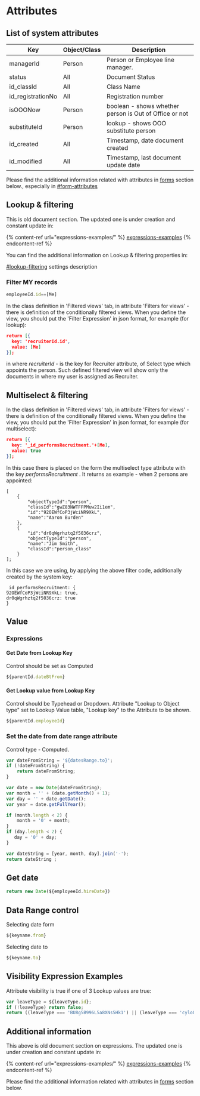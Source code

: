 # Attributes

## List of system attributes

| Key                | Object/Class | Description                                            |
| ------------------ | ------------ | ------------------------------------------------------ |
| managerId          | Person       | Person or Employee line manager.                       |
| status             | All          | Document Status                                        |
| id\_classId        | All          | Class Name                                             |
| id\_registrationNo | All          | Registration number                                    |
| isOOONow           | Person       | boolean - shows whether person is Out of Office or not |
| substituteId       | Person       | lookup - shows OOO substitute person                   |
| id\_created        | All          | Timestamp, date document created                       |
| id\_modified       | All          | Timestamp, last document update date                   |

Please find the additional information related with attributes in [forms](forms/ "mention") section below., especially in [#form-attributes](forms/#form-attributes "mention")

## Lookup & filtering

This is old document section. The updated one is under creation and constant update in:

{% content-ref url="expressions-examples/" %}
[expressions-examples](expressions-examples/)
{% endcontent-ref %}

You can find the additional information on Lookup & filtering properties in:

&#x20; [#lookup-filtering](forms/#lookup-filtering "mention")  settings description

### Filter MY records

```javascript
employeeId.id==[Me]
```

In the class definition in 'Filtered views' tab, in attribute 'Filters for views' - there is definition of the conditionally filtered views. When you define the view, you should put the 'Filter Expression' in json format, for example (for lookup):

```json
return [{
  key: 'recruiterId.id',
  value: [Me]
}];
```

&#x20; in where _recruiterId_ - is the key for Recruiter attribute, of Select type which appoints the person. Such defined filtered view will show only the documents in where my user is assigned as Recruiter.

## Multiselect & filtering

In the class definition in 'Filtered views' tab, in attribute 'Filters for views' - there is definition of the conditionally filtered views. When you define the view, you should put the 'Filter Expression' in json format, for example (for multiselect):

```json
return [{
  key: '_id_performsRecruitment.'+[Me],
  value: true
}];
```

In this case there is placed on the form the multiselect type attribute with the key _performsRecruitment_ . It returns as example - when 2 persons are appointed:

```
[
	{
		"objectTypeId":"person",
		"classId":"gwZ83NWTFFPMuw2Ii1em",
		"id":"92OEWfCoP3jWciNR9XkL",
		"name":"Aaron Burden"
	},
	{
		"id":"dr0qWgrhztq2f5036crz",
		"objectTypeId":"person",
		"name":"Jim Smith",
		"classId":"person_class"
	}
];
```

In this case we are using, by applying the above filter code, additionally created by the system key:

```
_id_performsRecruitment: {
92OEWfCoP3jWciNR9XkL: true,
dr0qWgrhztq2f5036crz: true
}
```

## Value

### Expressions

#### Get Date from Lookup Key

Control should be set as Computed

```javascript
${parentId.dateBtFrom}
```

#### Get Lookup value from Lookup Key

Control should be Typehead or Dropdown. Attribute  "Lookup to Object type" set to Lookup Value table, "Lookup key" to the Attribute to be shown.

```javascript
${parentId.employeeId}
```

### Set the date from date range attribute

Control type - Computed.

```javascript
var dateFromString = '${datesRange.to}';
if (!dateFromString) {
    return dateFromString;
}

var date = new Date(dateFromString);
var month = '' + (date.getMonth() + 1);
var day = '' + date.getDate();
var year = date.getFullYear();

if (month.length < 2) {
    month = '0' + month;
}
if (day.length < 2) {
   day = '0' + day;
}

var dateString = [year, month, day].join('-');
return dateString ;
```

## Get date

```javascript
return new Date(${employeeId.hireDate}) 
```

## Data Range control

Selecting date form

```javascript
${keyname.from}
```

Selecting date to

```javascript
${keyname.to}
```

## Visibility Expression Examples

Attribute visibility is true if one of 3 Lookup values are true:

```javascript
var leaveType = ${leaveType.id};
if (!leaveType) return false;
return ((leaveType === 'BU8g5B996L5a8XNs5Hk1') || (leaveType === 'cylo8B4LEKHs9IOdb4nr') || (leaveType === '0SUjQwAsguWPQo5hZRu0')); 
```

## Additional information

This above is old document section on expressions. The updated one is under creation and constant update in:

{% content-ref url="expressions-examples/" %}
[expressions-examples](expressions-examples/)
{% endcontent-ref %}

Please find the additional information related with attributes in [forms](forms/ "mention") section below.

